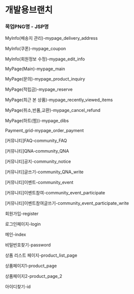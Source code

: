 <h1>개발용브랜치</h1>
<h3>목업PNG명 - JSP명</h3>
<p>MyInfo(배송지 관리)-mypage_delivery_address</p>
<p>MyInfo(쿠폰)-mypage_coupon</p>
<p>MyInfo(회원정보 수정)-mypage_edit_info</p>
<p>MyPage(Main)-mypage_main</p>
<p>MyPage(문의)-mypage_product_inquiry</p>
<p>MyPage(적립금)-mypage_reserve</p>
<p>MyPage(최근 본 상품)-mypage_recently_viewed_items</p>
<p>MyPage(취소,반품,교환)-mypage_cancel_refund</p>
<p>MyPage(하트(찜))-mypage_dibs</p>
<p>Payment_grid-mypage_order_payment</p>
<p>[커뮤니티]FAQ-community_FAQ</p>
<p>[커뮤니티]QNA-community_QNA</p>
<p>[커뮤니티]공지-community_notice</p>
<p>[커뮤니티]글쓰기-community_QNA_write</p>
<p>[커뮤니티]이벤트-community_event</p>
<p>[커뮤니티]이벤트참여-community_event_participate</p>
<p>[커뮤니티]이벤트참여글쓰기-community_event_participate_write</p>
<p>회원가입-register</p>
<p>로그인페이지-login</p>
<p>메인-index</p>
<p>비밀번호찾기-password</p>
<p>상품 리스트 페이지-product_list_page</p>
<p>상품페이지1-product_page</p>
<p>상품페이지2-product_page_2</p>
<p>아이디찾기-id</p>
